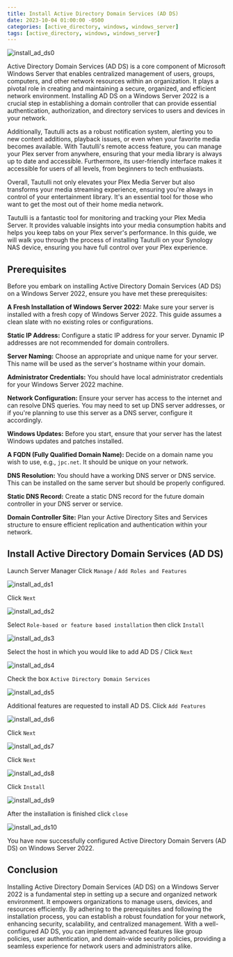 ```yaml
---
title: Install Active Directory Domain Services (AD DS)
date: 2023-10-04 01:00:00 -0500
categories: [active_directory, windows, windows_server]
tags: [active_directory, windows, windows_server]
---
```


![install_ad_ds0](/assets/img/posts/2023/install_active_directory_domain_services/install_ad_ds0.png)


Active Directory Domain Services (AD DS) is a core component of Microsoft Windows Server that enables centralized management of users, groups, computers, and other network resources within an organization. It plays a pivotal role in creating and maintaining a secure, organized, and efficient network environment. Installing AD DS on a Windows Server 2022 is a crucial step in establishing a domain controller that can provide essential authentication, authorization, and directory services to users and devices in your network.

Additionally, Tautulli acts as a robust notification system, alerting you to new content additions, playback issues, or even when your favorite media becomes available. With Tautulli's remote access feature, you can manage your Plex server from anywhere, ensuring that your media library is always up to date and accessible. Furthermore, its user-friendly interface makes it accessible for users of all levels, from beginners to tech enthusiasts.

Overall, Tautulli not only elevates your Plex Media Server but also transforms your media streaming experience, ensuring you're always in control of your entertainment library. It's an essential tool for those who want to get the most out of their home media network.

Tautulli is a fantastic tool for monitoring and tracking your Plex Media Server. It provides valuable insights into your media consumption habits and helps you keep tabs on your Plex server's performance. In this guide, we will walk you through the process of installing Tautulli on your Synology NAS device, ensuring you have full control over your Plex experience.

## Prerequisites
Before you embark on installing Active Directory Domain Services (AD DS) on a Windows Server 2022, ensure you have met these prerequisites:

**A Fresh Installation of Windows Server 2022:** Make sure your server is installed with a fresh copy of Windows Server 2022. This guide assumes a clean slate with no existing roles or configurations.

**Static IP Address:** Configure a static IP address for your server. Dynamic IP addresses are not recommended for domain controllers.

**Server Naming:** Choose an appropriate and unique name for your server. This name will be used as the server's hostname within your domain.

**Administrator Credentials:** You should have local administrator credentials for your Windows Server 2022 machine.

**Network Configuration:** Ensure your server has access to the internet and can resolve DNS queries. You may need to set up DNS server addresses, or if you're planning to use this server as a DNS server, configure it accordingly.

**Windows Updates:** Before you start, ensure that your server has the latest Windows updates and patches installed.

**A FQDN (Fully Qualified Domain Name):** Decide on a domain name you wish to use, e.g., `jpc.net`. It should be unique on your network.

**DNS Resolution:** You should have a working DNS server or DNS service. This can be installed on the same server but should be properly configured.

**Static DNS Record:** Create a static DNS record for the future domain controller in your DNS server or service.

**Domain Controller Site:** Plan your Active Directory Sites and Services structure to ensure efficient replication and authentication within your network.


## Install Active Directory Domain Services (AD DS)

Launch Server Manager
Click `Manage` / `Add Roles and Features`

![install_ad_ds1](/assets/img/posts/2023/install_active_directory_domain_services/install_ad_ds1.png)

Click `Next`

![install_ad_ds2](/assets/img/posts/2023/install_active_directory_domain_services/install_ad_ds2.png)

Select `Role-based or feature based installation` then click `Install`

![install_ad_ds3](/assets/img/posts/2023/install_active_directory_domain_services/install_ad_ds3.png)

Select the host in which you would like to add AD DS / Click `Next`

![install_ad_ds4](/assets/img/posts/2023/install_active_directory_domain_services/install_ad_ds4.png)

Check the box `Active Directory Domain Services`

![install_ad_ds5](/assets/img/posts/2023/install_active_directory_domain_services/install_ad_ds5.png)

Additional features are requested to install AD DS. Click `Add Features`

![install_ad_ds6](/assets/img/posts/2023/install_active_directory_domain_services/install_ad_ds6.png)

Click `Next`

![install_ad_ds7](/assets/img/posts/2023/install_active_directory_domain_services/install_ad_ds7.png)

Click `Next`

![install_ad_ds8](/assets/img/posts/2023/install_active_directory_domain_services/install_ad_ds8.png)

Click `Install`

![install_ad_ds9](/assets/img/posts/2023/install_active_directory_domain_services/install_ad_ds9.png)

After the installation is finished click `close`

![install_ad_ds10](/assets/img/posts/2023/install_active_directory_domain_services/install_ad_ds10.png)

You have now successfully configured Active Directory Domain Servers (AD DS) on Windows Server 2022.


## Conclusion

Installing Active Directory Domain Services (AD DS) on a Windows Server 2022 is a fundamental step in setting up a secure and organized network environment. It empowers organizations to manage users, devices, and resources efficiently. By adhering to the prerequisites and following the installation process, you can establish a robust foundation for your network, enhancing security, scalability, and centralized management. With a well-configured AD DS, you can implement advanced features like group policies, user authentication, and domain-wide security policies, providing a seamless experience for network users and administrators alike.

